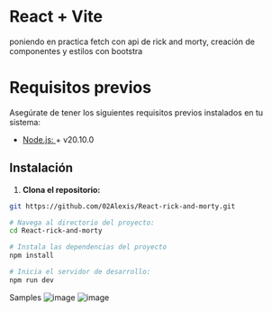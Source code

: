 # React + Vite

poniendo en practica fetch con api de rick and morty, creación de componentes y estilos con bootstra

# Requisitos previos

Asegúrate de tener los siguientes requisitos previos instalados en tu sistema:
* [Node.js: ](https://nodejs.org/en/download) + v20.10.0

## Instalación

1. **Clona el repositorio:**
```bash
git https://github.com/02Alexis/React-rick-and-morty.git

# Navega al directorio del proyecto:
cd React-rick-and-morty

# Instala las dependencias del proyecto
npm install

# Inicia el servidor de desarrollo:
npm run dev
```

Samples
![image](https://github.com/02Alexis/React-rick-and-morty/assets/99287560/87c0bba7-b38c-46d7-86cf-a8b0904e6fee)
![image](https://github.com/02Alexis/React-rick-and-morty/assets/99287560/e4253b45-b816-4c7c-acbd-f929483b4c96)


